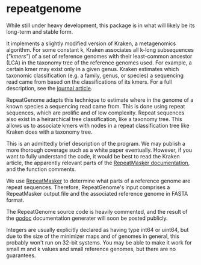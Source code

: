 repeatgenome
============

While still under heavy development, this package is in what will likely be its long-term and stable form.

It implements a slightly modified version of Kraken, a metagenomics algorithm. For some constant k, Kraken associates all k-long subsequences (*"kmers"*) of a set of reference genomes with their least-common ancestor (LCA) in the taxonomy tree of the reference genomes used. For example, a certain kmer may exist only in a given genus. Kraken estimates which taxonomic classification (e.g. a family, genus, or species) a sequencing read came from based on the classifications of its kmers. For a full description, see the [journal article](http://genomebiology.com/2014/15/3/R46).

RepeatGenome adapts this technique to estimate where in the genome of a known species a sequencing read came from. This is done using repeat sequences, which are prolific and of low complexity. Repeat sequences also exist in a heirarchical tree classification, like a taxonomy tree. This allows us to associate kmers with nodes in a repeat classification tree like Kraken does with a taxonomy tree.

This is an admittedly brief description of the program. We may publish a more thorough coverage such as a white paper eventually. However, if you want to fully understand the code, it would be best to read the Kraken article, the apparently relevant parts of the [RepeatMasker documentation](http://repeatmasker.org/webrepeatmaskerhelp.html), and the function comments.

We use [RepeatMasker](http://repeatmasker.org/) to determine what parts of a reference genome are repeat sequences. Therefore, RepeatGenome's input comprises a RepeatMasker output file and the associated reference genome in FASTA format.

The RepeatGenome source code is heavily commented, and the result of the [godoc](http://blog.golang.org/godoc-documenting-go-code) documentation generater will soon be posted publicly.

Integers are usually explicitly declared as having type int64 or uint64, but due to the size of the minimizer maps and of genomes in general, this probably won't run on 32-bit systems. You may be able to make it work for small m and k values and small reference genomes, but there are no guarantees.
